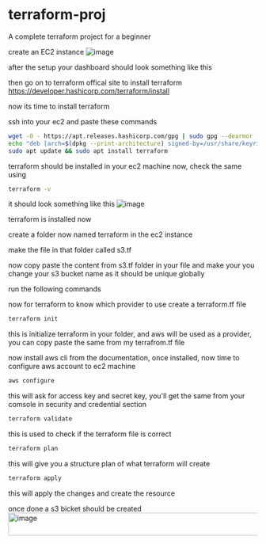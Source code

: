 # terraform-proj
A complete terraform project for a beginner


create an EC2 instance 
![image](https://github.com/user-attachments/assets/cc878a5f-48dc-4ba0-9670-7e559a21610d)

after the setup your dashboard should look something like this

then go on to terraform offical site to install terraform 
https://developer.hashicorp.com/terraform/install

now its time to install terraform

ssh into your ec2 and paste these commands


```bash
wget -O - https://apt.releases.hashicorp.com/gpg | sudo gpg --dearmor -o /usr/share/keyrings/hashicorp-archive-keyring.gpg
echo "deb [arch=$(dpkg --print-architecture) signed-by=/usr/share/keyrings/hashicorp-archive-keyring.gpg] https://apt.releases.hashicorp.com $(grep -oP '(?<=UBUNTU_CODENAME=).*' /etc/os-release || lsb_release -cs) main" | sudo tee /etc/apt/sources.list.d/hashicorp.list
sudo apt update && sudo apt install terraform
```
terraform should be installed in your ec2 machine now, check the same using 

```bash
terraform -v
```
it should look something like this
![image](https://github.com/user-attachments/assets/17d93e42-2cb9-4018-ba56-589c2beaabf7)

terraform is installed now

create a folder now named terraform in the ec2 instance

make the file in that folder called s3.tf

now copy paste the content from s3.tf folder in your file and make your you change your s3 bucket name as it should be unique globally

run the following commands

now for terraform to know which provider to use create a terraform.tf file

```bash
terraform init
```
this is initialize terraform in your folder, and aws will be used as a provider, you can copy paste the same from my terrafrom.tf file

now install aws cli from the documentation, once installed, now time to configure aws account to ec2 machine

```bash
aws configure 
```

this will ask for access key and secret key, you'll get the same from your comsole in security and credential section

```bash
terraform validate
```
this is used to check if the terraform file is correct

```bash
terraform plan 
```
this will give you a structure plan of what terraform will create

```bash
terraform apply
```

this will apply the changes and create the resource

once done a s3 bicket should be created
<img width="1743" height="46" alt="image" src="https://github.com/user-attachments/assets/68167295-3306-47d1-887c-01a77020f955" />


